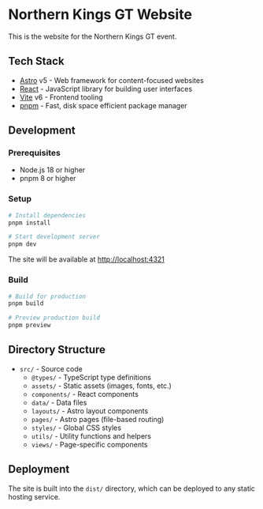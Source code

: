 # Northern Kings GT Website

This is the website for the Northern Kings GT event.

## Tech Stack

- [Astro](https://astro.build/) v5 - Web framework for content-focused websites
- [React](https://react.dev/) - JavaScript library for building user interfaces
- [Vite](https://vitejs.dev/) v6 - Frontend tooling
- [pnpm](https://pnpm.io/) - Fast, disk space efficient package manager

## Development

### Prerequisites

- Node.js 18 or higher
- pnpm 8 or higher

### Setup

```bash
# Install dependencies
pnpm install

# Start development server
pnpm dev
```

The site will be available at <http://localhost:4321>

### Build

```bash
# Build for production
pnpm build

# Preview production build
pnpm preview
```

## Directory Structure

- `src/` - Source code
  - `@types/` - TypeScript type definitions
  - `assets/` - Static assets (images, fonts, etc.)
  - `components/` - React components
  - `data/` - Data files
  - `layouts/` - Astro layout components
  - `pages/` - Astro pages (file-based routing)
  - `styles/` - Global CSS styles
  - `utils/` - Utility functions and helpers
  - `views/` - Page-specific components

## Deployment

The site is built into the `dist/` directory, which can be deployed to any static hosting service.
